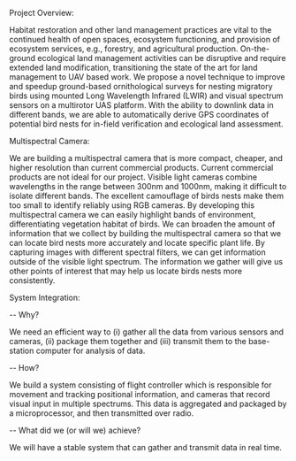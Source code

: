 Project Overview: 

Habitat restoration and other land management practices are vital to the continued health of open spaces, ecosystem functioning, and provision of ecosystem services, e.g., forestry, and agricultural production. On-the-ground ecological land management activities can be disruptive and require extended land modification, transitioning the state of the art for land management to UAV based work. We propose a novel technique to improve and speedup ground-based ornithological surveys for nesting migratory birds using mounted Long Wavelength Infrared (LWIR) and visual spectrum sensors on a multirotor UAS platform. With the ability to downlink data in different bands, we are able to automatically derive GPS coordinates of potential bird nests for in-field verification and ecological land assessment.


Multispectral Camera:

We are building a multispectral camera that is more compact, cheaper, and higher resolution than current commercial products. Current commercial products are not ideal for our project. Visible light cameras combine wavelengths in the range between 300nm and 1000nm, making it difficult to isolate different bands. The excellent camouflage of birds nests make them too small to identify reliably using RGB cameras. By developing this multispectral camera we can easily highlight bands of environment, differentiating vegetation habitat of birds. We can broaden the amount of information that we collect by building the multispectral camera so that we can locate bird nests more accurately and locate specific plant life. By capturing images with different spectral filters, we can get information outside of the visible light spectrum. The information we gather will give us other points of interest that may help us locate birds nests more consistently. 


System Integration:

-- Why?

We need an efficient way to (i) gather all the data from various sensors and cameras, (ii)  package them together and (iii) transmit them to the base-station computer for analysis of data. 

-- How?

We build a system consisting of flight controller which is responsible for movement and tracking positional information, and cameras that record visual input in multiple spectrums. This data is aggregated and packaged by a microprocessor, and then transmitted over radio.

-- What did we (or will we) achieve?

We will have a stable system that can gather and transmit data in real time.
